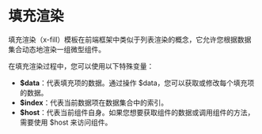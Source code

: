 <template is="exm-article">
<a href="../../publics/examples/fill-var/demo.html" preview demo></a>
<a href="../../publics/examples/fill-var/test-demo.html" main demo></a>
</template>

# 填充渲染

填充渲染（x-fill）模板在前端框架中类似于列表渲染的概念，它允许您根据数据集合动态地渲染一组微型组件。

在填充渲染过程中，您可以使用以下特殊变量：

- **$data**：代表填充项的数据。通过操作 $data，您可以获取或修改每个填充项的数据。
- **$index**：代表当前数据项在数据集合中的索引。
- **$host**：代表当前组件自身。如果您想要获取组件的数据或调用组件的方法，需要使用 $host 来访问组件。


